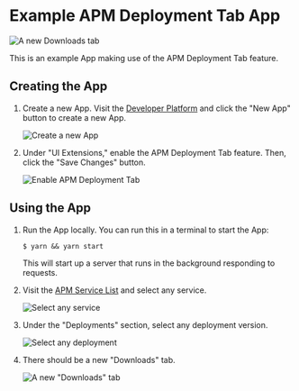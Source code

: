 # Example APM Deployment Tab App

![A new Downloads tab](https://p-qkfgo2.t2.n0.cdn.getcloudapp.com/items/eDuRyDAg/20c9c442-d78a-4ec2-9a9e-7564fad2f756.jpg?v=b33f5e1e9200e03d89ee557914486f3e)

This is an example App making use of the APM Deployment Tab feature.

## Creating the App

1. Create a new App.
    Visit the [Developer Platform](https://app.datadoghq.com/apps) and click the "New App" button to create a new App.

    ![Create a new App](https://p-qkfgo2.t2.n0.cdn.getcloudapp.com/items/YEuOZELE/80c22676-eb23-49ea-bff2-feeca96601bf.jpg?v=0ee79e85c3664530b43d18253fe9f198)

1. Under "UI Extensions," enable the APM Deployment Tab feature. Then, click the "Save Changes" button.

    ![Enable APM Deployment Tab](https://p-qkfgo2.t2.n0.cdn.getcloudapp.com/items/v1u0Y8AY/8dabfb50-ec0e-4001-99b6-952da1359252.jpg?v=bbf9ac7edda3cff6d7e53da28e6244f5)

## Using the App

1. Run the App locally.
    You can run this in a terminal to start the App:

    ```Console
    $ yarn && yarn start
    ```

    This will start up a server that runs in the background responding to requests.

1. Visit the [APM Service List](https://app.datadoghq.com/apm/services) and select any service.

    ![Select any service](https://p-qkfgo2.t2.n0.cdn.getcloudapp.com/items/04ux2wP0/4a3d8aaa-f3de-4644-8225-eef17c33155e.jpg?v=3ecc5f0bae2d3dcec047b5cabcc2c2d9)

1. Under the "Deployments" section, select any deployment version.

    ![Select any deployment](https://p-qkfgo2.t2.n0.cdn.getcloudapp.com/items/yAuyrml5/9715c8ff-7088-46ad-bdab-681600fac555.jpg?v=1e0ed8b640f04bc0a0cfba0377e74ed9)

1. There should be a new "Downloads" tab.

    ![A new "Downloads" tab](https://p-qkfgo2.t2.n0.cdn.getcloudapp.com/items/eDuRyDAg/20c9c442-d78a-4ec2-9a9e-7564fad2f756.jpg?v=b33f5e1e9200e03d89ee557914486f3e)
